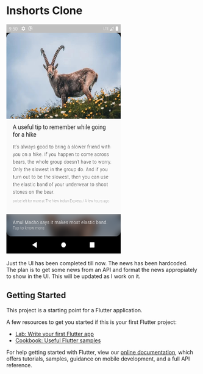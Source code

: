 # Inshorts Clone

 <img src='images/ui.png' width=300, height=600>

 Just the UI has been completed till now. The news has been hardcoded. The plan is to get some news from an API and format the news appropiately to show in the UI. This will be updated as I work on it. 

## Getting Started

This project is a starting point for a Flutter application.

A few resources to get you started if this is your first Flutter project:

- [Lab: Write your first Flutter app](https://flutter.dev/docs/get-started/codelab)
- [Cookbook: Useful Flutter samples](https://flutter.dev/docs/cookbook)

For help getting started with Flutter, view our
[online documentation](https://flutter.dev/docs), which offers tutorials,
samples, guidance on mobile development, and a full API reference.
